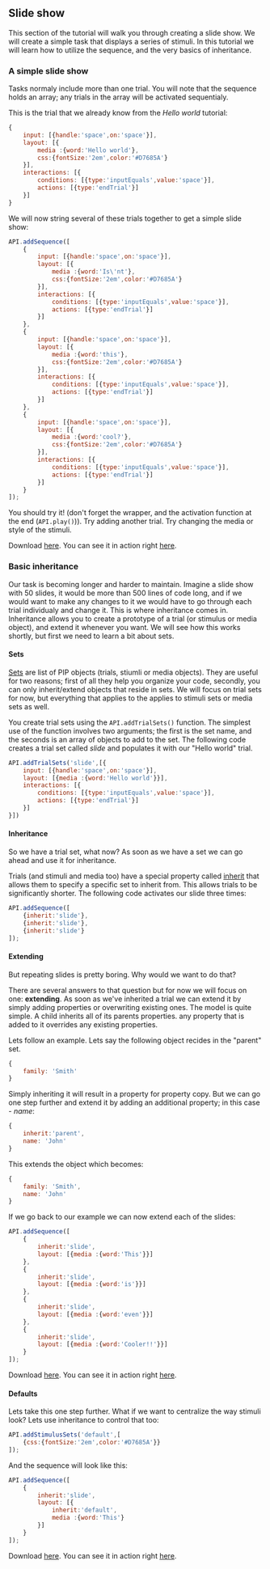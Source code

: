 ## Slide show
This section of the tutorial will walk you through creating a slide show. We will create a simple task that displays a series of stimuli. In this tutorial we will learn how to utilize the sequence, and the very basics of inheritance.

### A simple slide show
Tasks normaly include more than one trial. You will note that the sequence holds an array; any trials in the array will be activated sequentialy.

This is the trial that we already know from the *Hello world* tutorial:

```js
{
	input: [{handle:'space',on:'space'}],
	layout: [{
		media :{word:'Hello world'},
		css:{fontSize:'2em',color:'#D7685A'}
	}],
	interactions: [{
		conditions: [{type:'inputEquals',value:'space'}],
		actions: [{type:'endTrial'}]
	}]
}
```

We will now string several of these trials together to get a simple slide show:

```js
API.addSequence([
	{
		input: [{handle:'space',on:'space'}],
		layout: [{
			media :{word:'Is\'nt'},
			css:{fontSize:'2em',color:'#D7685A'}
		}],
		interactions: [{
			conditions: [{type:'inputEquals',value:'space'}],
			actions: [{type:'endTrial'}]
		}]
	},
	{
		input: [{handle:'space',on:'space'}],
		layout: [{
			media :{word:'this'},
			css:{fontSize:'2em',color:'#D7685A'}
		}],
		interactions: [{
			conditions: [{type:'inputEquals',value:'space'}],
			actions: [{type:'endTrial'}]
		}]
	},
	{
		input: [{handle:'space',on:'space'}],
		layout: [{
			media :{word:'cool?'},
			css:{fontSize:'2em',color:'#D7685A'}
		}],
		interactions: [{
			conditions: [{type:'inputEquals',value:'space'}],
			actions: [{type:'endTrial'}]
		}]
	}
]);
```

You should try it! (don't forget the wrapper, and the activation function at the end (`API.play()`)). Try adding another trial. Try changing the media or style of the stimuli.

Download [here](../../resources/tutorials/js/slideshow1.js). You can see it in action right [here](#{player}../resources/tutorials/js/slideshow1.js).

### Basic inheritance
Our task is becoming longer and harder to maintain. Imagine a slide show with 50 slides, it would be more than 500 lines of code long, and if we would want to make any changes to it we would have to go through each trial individualy and change it. This is where inheritance comes in. Inheritance allows you to create a prototype of a trial (or stimulus or media object), and extend it whenever you want. We will see how this works shortly, but first we need to learn a bit about sets.

#### **Sets**
[Sets](./API.md#sets)  are list of PIP objects (trials, stiumli or media objects). They are useful for two reasons; first of all they help you organize your code, secondly, you can only inherit/extend objects that reside in sets. We will focus on trial sets for now, but everything that applies to the applies to stimuli sets or media sets as well.

You create trial sets using the `API.addTrialSets()` function. The simplest use of the function involves two arguments; the first is the set name, and the seconds is an array of objects to add to the set. The following code creates a trial set called *slide* and populates it with our "Hello world" trial.

```js
API.addTrialSets('slide',[{
	input: [{handle:'space',on:'space'}],
	layout: [{media :{word:'Hello world'}}],
	interactions: [{
		conditions: [{type:'inputEquals',value:'space'}],
		actions: [{type:'endTrial'}]
	}]
}])
```

#### **Inheritance**
So we have a trial set, what now? As soon as we have a set we can go ahead and use it for inheritance.

Trials (and stimuli and media too) have a special property called [inherit](./API.md#inheriting) that allows them to specify a specific set to inherit from. This allows trials to be significantly shorter. The following code activates our slide three times:

```js
API.addSequence([
	{inherit:'slide'},
	{inherit:'slide'},
	{inherit:'slide'}
]);
```

#### **Extending**
But repeating slides is pretty boring. Why would we want to do that?

There are several answers to that question but for now we will focus on one: **extending**. As soon as we've inherited a trial we can extend it by simply adding properties or overwriting existing ones. The model is quite simple. A child inherits all of its parents properties. any property that is added to it overrides any existing properties.

Lets follow an example. Lets say the following object recides in the "parent" set.

```js
{
	family: 'Smith'
}
```

Simply inheriting it will result in a property for property copy. But we can go one step further and extend it by adding an additional property; in this case - *name*:

```js
{
	inherit:'parent',
	name: 'John'
}
```

This extends the object which becomes:

```js
{
	family: 'Smith',
	name: 'John'
}
```

If we go back to our example we can now extend each of the slides:

```js
API.addSequence([
	{
		inherit:'slide',
		layout: [{media :{word:'This'}}]
	},
	{
		inherit:'slide',
		layout: [{media :{word:'is'}}]
	},
	{
		inherit:'slide',
		layout: [{media :{word:'even'}}]
	},
	{
		inherit:'slide',
		layout: [{media :{word:'Cooler!!'}}]
	}
]);
```

Download [here](../../resources/tutorials/js/slideshow2.js). You can see it in action right [here](#{player}../resources/tutorials/js/slideshow2.js).

#### **Defaults**
Lets take this one step further. What if we want to centralize the way stimuli look? Lets use inheritance to control that too:

```js
API.addStimulusSets('default',[
	{css:{fontSize:'2em',color:'#D7685A'}}
]);
```

And the sequence will look like this:

```js
API.addSequence([
	{
		inherit:'slide',
		layout: [{
			inherit:'default',
			media :{word:'This'}
		}]
	}
]);
```

Download [here](../../resources/tutorials/js/slideshow3.js). You can see it in action right [here](#{player}../resources/tutorials/js/slideshow3.js).